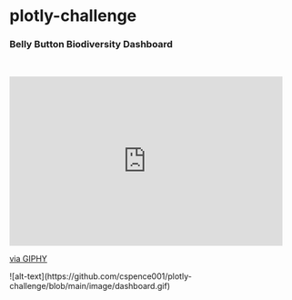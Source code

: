 # plotly-challenge

<h3> Belly Button Biodiversity Dashboard </h3>
<br>
<p> <iframe src="https://giphy.com/embed/QyhWbJMRlXH4wK1ZLu" width="480" height="298" frameBorder="0" class="giphy-embed" allowFullScreen></iframe><p><a href="https://giphy.com/gifs/QyhWbJMRlXH4wK1ZLu">via GIPHY</a></p>

<p> ![alt-text](https://github.com/cspence001/plotly-challenge/blob/main/image/dashboard.gif) </p>

